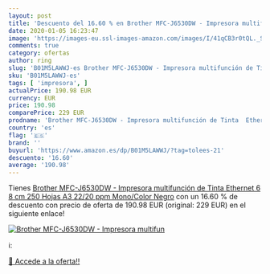 ```yaml
---
layout: post
title: 'Descuento del 16.60 % en Brother MFC-J6530DW - Impresora multifun'
date: 2020-01-05 16:23:47
image: 'https://images-eu.ssl-images-amazon.com/images/I/41qCB3r0tQL._SL400_.jpg'
comments: true
category: ofertas
author: ring
slug: 'B01M5LAWWJ-es Brother MFC-J6530DW - Impresora multifunción de Tinta...'
sku: 'B01M5LAWWJ-es'
tags: [ 'impresora', ]
actualPrice: 190.98 EUR
currency: EUR
price: 190.98
comparePrice: 229 EUR
prodname: 'Brother MFC-J6530DW - Impresora multifunción de Tinta  Ethernet  6 8 cm  250 Hojas A3  22/20 ppm Mono/Color   Negro'
country: 'es'
flag: '🇪🇸'
brand: ''
buyurl: 'https://www.amazon.es/dp/B01M5LAWWJ/?tag=tolees-21'
descuento: '16.60'
average: '190.98'
---
```


Tienes [Brother MFC-J6530DW - Impresora multifunción de Tinta  Ethernet  6 8 cm  250 Hojas A3  22/20 ppm Mono/Color   Negro](https://www.amazon.es/dp/B01M5LAWWJ/?tag=tolees-21) con un 16.60 % de descuento con precio de oferta de 190.98 EUR (original: 229 EUR) en el siguiente enlace!

[![Brother MFC-J6530DW - Impresora multifun](https://images-eu.ssl-images-amazon.com/images/I/41qCB3r0tQL._SL400_.jpg)](https://www.amazon.es/dp/B01M5LAWWJ/?tag=tolees-21)

ℹ️:


[🛒 Accede a la oferta!!](https://www.amazon.es/dp/B01M5LAWWJ/?tag=tolees-21)
